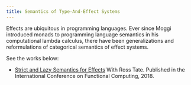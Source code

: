 ```yaml
---
title: Semantics of Type-And-Effect Systems
---
```


Effects are ubiquitous in programming languages.
Ever since Moggi introduced monads to programming language semantics in his computational lambda calculus, there have been generalizations and reformulations of categorical semantics of effect systems.

See the works below:

- [Strict and Lazy Semantics for Effects](/pubs/strict_and_lazy_semantics_for_effects.html)
With Ross Tate.
Published in the International Conference on Functional Computing, 2018.
